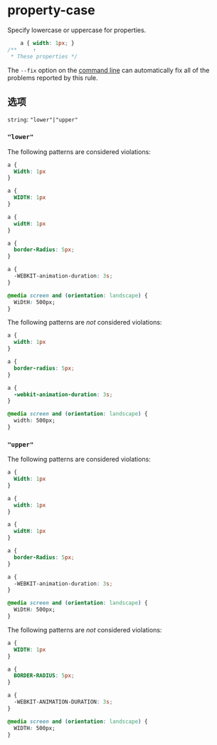 # property-case

Specify lowercase or uppercase for properties.

```css
    a { width: 1px; }
/**     ↑
 * These properties */
```

The `--fix` option on the [command line](../../../docs/user-guide/cli.md#autofixing-errors) can automatically fix all of the problems reported by this rule.

## 选项

`string`: `"lower"|"upper"`

### `"lower"`

The following patterns are considered violations:

```css
a {
  Width: 1px
}
```

```css
a {
  WIDTH: 1px
}
```

```css
a {
  widtH: 1px
}
```

```css
a {
  border-Radius: 5px;
}
```

```css
a {
  -WEBKIT-animation-duration: 3s;
}
```

```css
@media screen and (orientation: landscape) {
  WiDtH: 500px;
}
```

The following patterns are *not* considered violations:

```css
a {
  width: 1px
}
```

```css
a {
  border-radius: 5px;
}
```

```css
a {
  -webkit-animation-duration: 3s;
}
```

```css
@media screen and (orientation: landscape) {
  width: 500px;
}
```

### `"upper"`

The following patterns are considered violations:

```css
a {
  Width: 1px
}
```

```css
a {
  width: 1px
}
```

```css
a {
  widtH: 1px
}
```

```css
a {
  border-Radius: 5px;
}
```

```css
a {
  -WEBKIT-animation-duration: 3s;
}
```

```css
@media screen and (orientation: landscape) {
  WiDtH: 500px;
}
```

The following patterns are *not* considered violations:

```css
a {
  WIDTH: 1px
}
```

```css
a {
  BORDER-RADIUS: 5px;
}
```

```css
a {
  -WEBKIT-ANIMATION-DURATION: 3s;
}
```

```css
@media screen and (orientation: landscape) {
  WIDTH: 500px;
}
```
